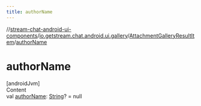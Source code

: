 ```yaml
---
title: authorName
---
```

//[stream-chat-android-ui-components](../../../index.md)/[io.getstream.chat.android.ui.gallery](../index.md)/[AttachmentGalleryResultItem](index.md)/[authorName](authorName.md)



# authorName  
[androidJvm]  
Content  
val [authorName](authorName.md): [String](https://kotlinlang.org/api/latest/jvm/stdlib/kotlin/-string/index.html)? = null  




